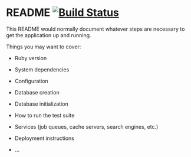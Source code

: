# README [![Build Status](https://travis-ci.org/sman591/rit-class-stats.svg?branch=master)](https://travis-ci.org/sman591/rit-class-stats)

This README would normally document whatever steps are necessary to get the
application up and running.

Things you may want to cover:

* Ruby version

* System dependencies

* Configuration

* Database creation

* Database initialization

* How to run the test suite

* Services (job queues, cache servers, search engines, etc.)

* Deployment instructions

* ...
